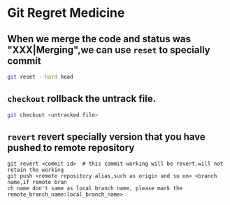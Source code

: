 # Git Regret Medicine

## When we merge the code and status was "XXX|Merging",we can use `reset` to specially commit
```bash
git reset --hard head
```

## `checkout` rollback the untrack file.
```bash
git checkout <untracked file>
```

## `revert` revert specially version that you have pushed to remote repository
```git
git revert <commit id>	# this commit working will be revert.will not retain the working
git push <remote repository alias,such as origin and so on> <branch name,if remote bran
ch name don't same as local branch name, please mark the remote_branch_name:local_branch_name>
```
